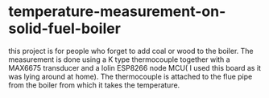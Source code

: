 # temperature-measurement-on-solid-fuel-boiler
this project is for people who forget to add coal or wood to the boiler.  The measurement is done using a K type thermocouple together with a MAX6675 transducer and a lolin ESP8266 node MCU( I used this board as it was lying around at home). The thermocouple is attached to the flue pipe from the boiler from which it takes the temperature. 
